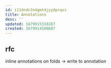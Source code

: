 ```yaml
---
id: i114ndn3n4gmt4jyydprqvs
title: Annotations
desc: ''
updated: 1679915310267
created: 1679914500687
---
```

## rfc
inline annotations on folds -> write to annotation